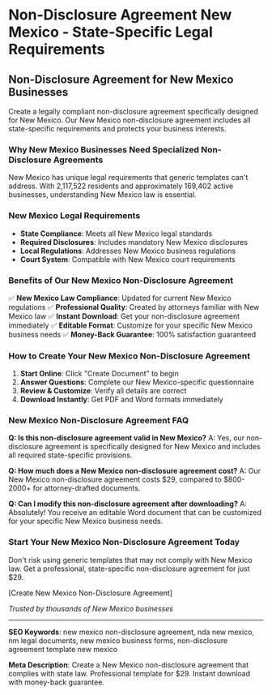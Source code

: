 # Non-Disclosure Agreement New Mexico - State-Specific Legal Requirements

## Non-Disclosure Agreement for New Mexico Businesses

Create a legally compliant non-disclosure agreement specifically designed for New Mexico. Our New Mexico non-disclosure agreement includes all state-specific requirements and protects your business interests.

### Why New Mexico Businesses Need Specialized Non-Disclosure Agreements

New Mexico has unique legal requirements that generic templates can't address. With 2,117,522 residents and approximately 169,402 active businesses, understanding New Mexico law is essential.

### New Mexico Legal Requirements

- **State Compliance**: Meets all New Mexico legal standards
- **Required Disclosures**: Includes mandatory New Mexico disclosures
- **Local Regulations**: Addresses New Mexico business regulations
- **Court System**: Compatible with New Mexico court requirements

### Benefits of Our New Mexico Non-Disclosure Agreement

✅ **New Mexico Law Compliance**: Updated for current New Mexico regulations
✅ **Professional Quality**: Created by attorneys familiar with New Mexico law
✅ **Instant Download**: Get your non-disclosure agreement immediately
✅ **Editable Format**: Customize for your specific New Mexico business needs
✅ **Money-Back Guarantee**: 100% satisfaction guaranteed

### How to Create Your New Mexico Non-Disclosure Agreement

1. **Start Online**: Click "Create Document" to begin
2. **Answer Questions**: Complete our New Mexico-specific questionnaire
3. **Review & Customize**: Verify all details are correct
4. **Download Instantly**: Get PDF and Word formats immediately

### New Mexico Non-Disclosure Agreement FAQ

**Q: Is this non-disclosure agreement valid in New Mexico?**
A: Yes, our non-disclosure agreement is specifically designed for New Mexico and includes all required state-specific provisions.

**Q: How much does a New Mexico non-disclosure agreement cost?**
A: Our New Mexico non-disclosure agreement costs $29, compared to $800-2000+ for attorney-drafted documents.

**Q: Can I modify this non-disclosure agreement after downloading?**
A: Absolutely! You receive an editable Word document that can be customized for your specific New Mexico business needs.

### Start Your New Mexico Non-Disclosure Agreement Today

Don't risk using generic templates that may not comply with New Mexico law. Get a professional, state-specific non-disclosure agreement for just $29.

[Create New Mexico Non-Disclosure Agreement]

*Trusted by thousands of New Mexico businesses*

---

**SEO Keywords**: new mexico non-disclosure agreement, nda new mexico, nm legal documents, new mexico business forms, non-disclosure agreement template new mexico

**Meta Description**: Create a New Mexico non-disclosure agreement that complies with state law. Professional template for $29. Instant download with money-back guarantee.
